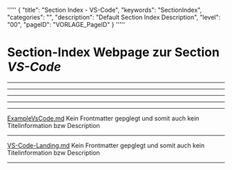 '''''
{
"title": "Section Index - VS-Code",
"keywords": "SectionIndex",
"categories": "",
"description": "Default Section Index Description",
"level": "00",
"pageID": "VORLAGE_PageID"
}
'''''


<h1>Section-Index Webpage zur Section <i>VS-Code</i></h1>

<hr><hr><hr><hr><hr>


[ExampleVsCode.md](./ExampleVsCode.md)
Kein Frontmatter gepglegt und somit auch kein Titelinformation bzw Description<hr>


[VS-Code-Landing.md](./VS-Code-Landing.md)
Kein Frontmatter gepglegt und somit auch kein Titelinformation bzw Description<hr>